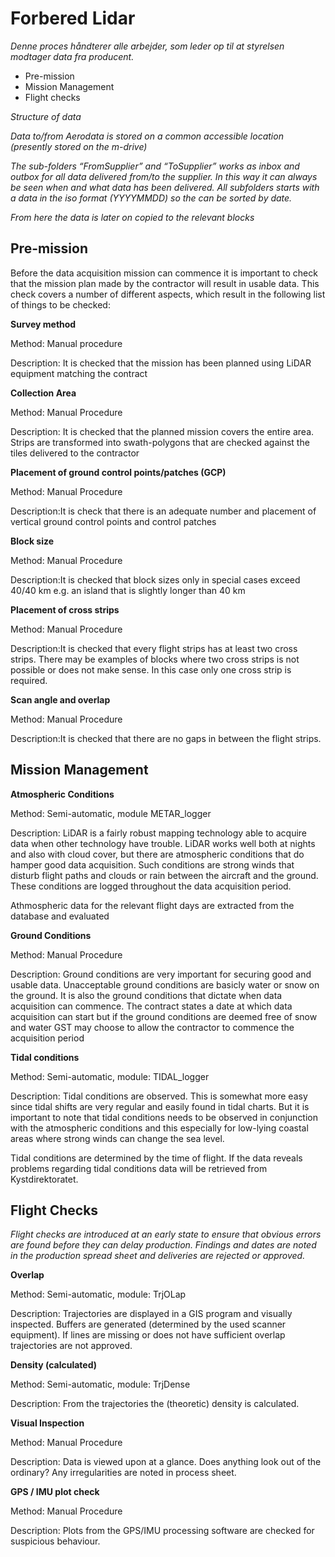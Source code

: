 # Forbered Lidar

_Denne proces håndterer alle arbejder, som leder op til at styrelsen modtager data fra producent._

* Pre-mission
* Mission Management
* Flight checks


_Structure of data_

_Data to/from Aerodata is stored on a common accessible location (presently stored on the m-drive)_

_The sub-folders “FromSupplier” and “ToSupplier” works as inbox and outbox for all data delivered from/to the supplier. In this way it can always be seen when and what data has been delivered. All subfolders starts with a data in the iso format (YYYYMMDD) so the can be sorted by date._ 

_From here the data is later on copied to the relevant blocks_

 

## Pre-mission

Before the data acquisition mission can commence it is important to check that the mission plan made by the contractor will result in usable data. This check covers a number of different aspects, which result in the following list of things to be checked:

**Survey method**

Method: Manual procedure
  
Description: It is checked that the mission has been planned using LiDAR equipment matching the contract
  
**Collection Area**

Method: Manual Procedure
  
Description: It is checked that the planned mission covers the entire area. Strips are transformed into swath-polygons that are checked against the tiles delivered to the contractor
  
**Placement of ground control points/patches (GCP)**

Method: Manual Procedure
  
Description:It is check that there is an adequate number and placement of vertical ground control points and control patches
  
**Block size**

Method: Manual Procedure
  
Description:It is checked that block sizes only in special cases exceed 40/40 km e.g. an island that is slightly longer than 40 km
  
**Placement of cross strips**

Method: Manual Procedure
  
Description:It is checked that every flight strips has at least two cross strips. There may be examples of blocks where two cross strips is not possible or does not make sense. In this case only one cross strip is required.

**Scan angle and overlap**

Method: Manual Procedure
  
Description:It is checked that there are no gaps in between the flight strips. 


## Mission Management

**Atmospheric Conditions**
  
Method: Semi-automatic, module METAR_logger
  
Description: LiDAR is a fairly robust mapping technology able to acquire data when other technology have trouble. LiDAR works well both at nights and also with cloud cover, but there are atmospheric conditions that do hamper good data acquisition. Such conditions are strong winds that disturb flight paths and clouds or rain between the aircraft and the ground. These conditions are logged throughout the data acquisition period.   

Athmospheric data for the relevant flight days are extracted from the database and evaluated 

**Ground Conditions**

Method: Manual Procedure
  
Description: Ground conditions are very important for securing good and usable data. Unacceptable ground conditions are basicly water or snow on the ground. It is also the ground conditions that dictate when data acquisition can commence. The contract states a date at which data acquisition can start but if the ground conditions are deemed free of snow and water GST may choose to allow the contractor to commence the acquisition period
  
  
**Tidal conditions**

Method: Semi-automatic, module: TIDAL_logger

Description: Tidal conditions are observed. This is somewhat more easy since tidal shifts are very regular and easily found in tidal charts. But it is important to note that tidal conditions needs to be observed in conjunction with the atmospheric conditions and this especially for low-lying coastal areas where strong winds can change the sea level.

Tidal conditions are determined by the time of flight. If the data reveals problems regarding tidal conditions data will be retrieved from Kystdirektoratet. 

## Flight Checks

_Flight checks are introduced at an early state to ensure that obvious errors are found before they can delay production. Findings and dates are noted in the production spread sheet and deliveries are rejected or approved._

**Overlap**

Method: Semi-automatic, module: TrjOLap

Description: Trajectories are displayed in a GIS program and visually inspected. Buffers are generated (determined by the used scanner equipment). If lines are missing or does not have sufficient overlap trajectories are not approved.

**Density (calculated)** 

Method: Semi-automatic, module: TrjDense

Description: From the trajectories the (theoretic) density is calculated.

**Visual Inspection**

Method: Manual Procedure

Description: Data is viewed upon at a glance. Does anything look out of the ordinary? Any irregularities are noted in process sheet. 

**GPS / IMU plot check**

Method: Manual Procedure

Description: Plots from the GPS/IMU processing software are checked for suspicious behaviour. 




